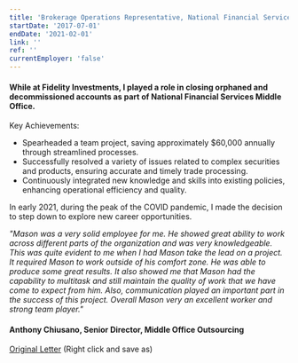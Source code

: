 ```yaml
---
title: 'Brokerage Operations Representative, National Financial Services'
startDate: '2017-07-01'
endDate: '2021-02-01'
link: ''
ref: ''
currentEmployer: 'false'
---
```


#### While at Fidelity Investments, I played a role in closing orphaned and decommissioned accounts as part of National Financial Services Middle Office.

Key Achievements:

 - Spearheaded a team project, saving approximately $60,000 annually through streamlined processes.
 - Successfully resolved a variety of issues related to complex securities and products, ensuring accurate and timely trade processing.
 - Continuously integrated new knowledge and skills into existing policies, enhancing operational efficiency and quality.

In early 2021, during the peak of the COVID pandemic, I made the decision to step down to explore new career opportunities.

*"Mason was a very solid employee for me. He showed great ability to work across different parts of the organization and was very knowledgeable. This was quite evident to me when I had Mason take the lead on a project. It required Mason to work outside of his comfort zone. He was able to produce some great results. It also showed me that Mason had the capability to multitask and still maintain the quality of work that we have come to expect from him. Also, communication played an important part in the success of this project. Overall Mason very an excellent worker and strong team player."*

#### Anthony Chiusano, Senior Director, Middle Office Outsourcing

[Original Letter](../public/MasonFrancisLOR.docx) (Right click and save as)